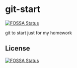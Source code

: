 # git-start
[![FOSSA Status](https://app.fossa.com/api/projects/git%2Bgithub.com%2FPengZa666%2Fgit-start.svg?type=shield)](https://app.fossa.com/projects/git%2Bgithub.com%2FPengZa666%2Fgit-start?ref=badge_shield)

git to start
just for my homework


## License
[![FOSSA Status](https://app.fossa.com/api/projects/git%2Bgithub.com%2FPengZa666%2Fgit-start.svg?type=large)](https://app.fossa.com/projects/git%2Bgithub.com%2FPengZa666%2Fgit-start?ref=badge_large)